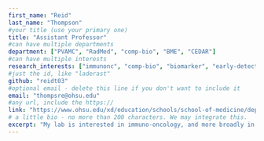 ```yaml
---
first_name: "Reid"      
last_name: "Thompson"  
#your title (use your primary one)
title: "Assistant Professor" 
#can have multiple departments
department: ["PVAMC", "RadMed", "comp-bio", "BME", "CEDAR"]   
#can have multiple interests 
research_interests: ["immunonc", "comp-bio", "biomarker", "early-detection"]  
#just the id, like "laderast"
github: "reidt03"
#optional email - delete this line if you don't want to include it
email: "thompsre@ohsu.edu"
#any url, include the https:// 
link: "https://www.ohsu.edu/xd/education/schools/school-of-medicine/departments/clinical-departments/radiation-medicine/news/drreidthompson.cfm"   
# a little bio - no more than 200 characters. We may integrate this.
excerpt: "My lab is interested in immuno-oncology, and more broadly in precision medicine and cancer early detection, with the goal being to individualize screening and therapy based on personal genomics." 
---
```

